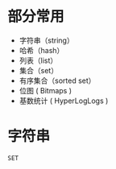 # 部分常用
- 字符串（string）
- 哈希（hash）
- 列表（list）
- 集合（set）
- 有序集合（sorted set）
- 位图 ( Bitmaps )
- 基数统计 ( HyperLogLogs )

# 字符串
````sh
SET 